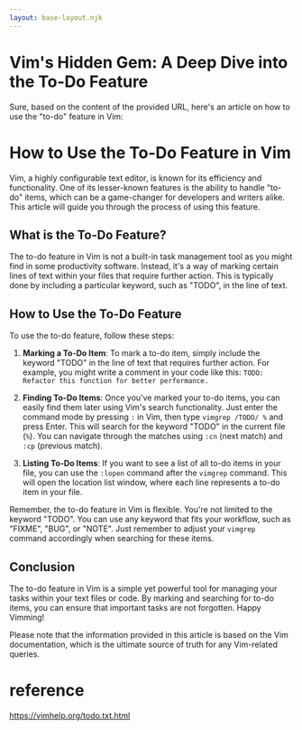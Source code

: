 ```yaml
---
layout: base-layout.njk
---
```

# Vim's Hidden Gem: A Deep Dive into the To-Do Feature

Sure, based on the content of the provided URL, here's an article on how to use the "to-do" feature in Vim:

# How to Use the To-Do Feature in Vim

Vim, a highly configurable text editor, is known for its efficiency and functionality. One of its lesser-known features is the ability to handle "to-do" items, which can be a game-changer for developers and writers alike. This article will guide you through the process of using this feature.

## What is the To-Do Feature?

The to-do feature in Vim is not a built-in task management tool as you might find in some productivity software. Instead, it's a way of marking certain lines of text within your files that require further action. This is typically done by including a particular keyword, such as "TODO", in the line of text.

## How to Use the To-Do Feature

To use the to-do feature, follow these steps:

1. **Marking a To-Do Item**: To mark a to-do item, simply include the keyword "TODO" in the line of text that requires further action. For example, you might write a comment in your code like this: `TODO: Refactor this function for better performance.`

2. **Finding To-Do Items**: Once you've marked your to-do items, you can easily find them later using Vim's search functionality. Just enter the command mode by pressing `:` in Vim, then type `vimgrep /TODO/ %` and press Enter. This will search for the keyword "TODO" in the current file (`%`). You can navigate through the matches using `:cn` (next match) and `:cp` (previous match).

3. **Listing To-Do Items**: If you want to see a list of all to-do items in your file, you can use the `:lopen` command after the `vimgrep` command. This will open the location list window, where each line represents a to-do item in your file.

Remember, the to-do feature in Vim is flexible. You're not limited to the keyword "TODO". You can use any keyword that fits your workflow, such as "FIXME", "BUG", or "NOTE". Just remember to adjust your `vimgrep` command accordingly when searching for these items.

## Conclusion

The to-do feature in Vim is a simple yet powerful tool for managing your tasks within your text files or code. By marking and searching for to-do items, you can ensure that important tasks are not forgotten. Happy Vimming!

Please note that the information provided in this article is based on the Vim documentation, which is the ultimate source of truth for any Vim-related queries.

# reference

https://vimhelp.org/todo.txt.html
